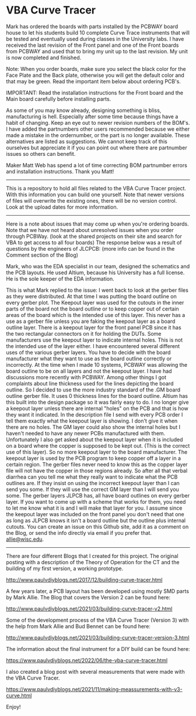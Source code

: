 # VBA Curve Tracer

Mark has ordered the boards with parts installed by the PCBWAY board house to let his students build 10 complete Curve Trace instruments that will be tested and eventually used during classes in the University labs.
I have received the last revision of the Front panel and one of the Front boards from PCBWAY and used that to bring my unit up to the last revision. 
My unit is now completed and finished.

Note:
When you order boards, make sure you select the black color for the Face Plate and the Back plate, otherwise you will get the default color and that may be green.
Read the important item below about ordering PCB's.

IMPORTANT:
Read the installation instructions for the Front board and the Main board carefully before installing parts.
 
As some of you may know already, designing something is bliss, manufacturing is hell. Especially after some time because things have a habit of changing.
Keep an eye out to newer revision numbers of the BOM's. I have added the partnumbers other users recommended because we either made a mistake in the ordernumber, or the part is no longer available. These alternatives are listed as suggestions. We cannot keep track of this ourselves but appreciate it if you can point out where there are partnumber issues so others can benefit.

Maker Matt Web has spend a lot of time correcting BOM partnumber errors and installation instructions. Thank you Matt!


---------------------------------------------------------------------------------------------------

This is a repository to hold all files related to the VBA Curve Tracer project. With this information you can build one yourself.
Note that newer versions of files will overwrite the existing ones, there will be no version control. Look at the upload dates for more information.

---------------------------------------------------------------------------------------------------
Here is a note about issues that may come up when you're ordering boards.
Note that we have not heard about unresolved issues when you order through PCBWay. (look at the shared projects on their site and search for VBA to get access to all four boards)
The response below was a result of questions by the engineers of JLCPCB: (more info can be found in the Comment section of the Blog)

Mark, who was the EDA specialist in our team, designed the schematics and the PCB layouts. He used Altium, because his University has a full license.
He is the sole keeper of the EDA information.

This is what Mark replied to the issue:
I went back to look at the gerber files as they were distributed. At that time I was putting the board outline on every gerber plot. The Keepout layer was used for the cutouts in the inner parts of the board not the board outline or to keep copper out of certain areas of the board which is the intended use of this layer. This never has a use as a gerber file unless you are faking the keepout layer as a board outline layer. There is a keepout layer for the front panel PCB since it has the two rectangular connectors on it for holding the DUTs. Some manufacturers use the keepout layer to indicate internal holes. This is not the intended use of the layer either. I have encountered several different uses of the various gerber layers. You have to decide with the board manufacturer what they want to use as the board outline correctly or incorrectly. At the time when I made 10 systems, PCBWAY was allowing the board outline to be on all layers and not the keepout layer. I have had discussions more recently with PCBWAY. Among other things I got complaints about line thickness used for the lines depicting the board outline. So I decided to use the more industry standard of the .GM board outline gerber file. It uses 0 thickness lines for the board outline. Altium has this built into the design package so it was fairly easy to do. I no longer give a keepout layer unless there are internal "holes" on the PCB and that is how they want it indicated. In the description file I send with every PCB order I tell them exactly what the keepout layer is showing. I don't give it when there are no holes. The GM layer could also show the internal holes but I haven't needed to have any newer PCBs manufactured with them. Unfortunately I also get asked about the keepout layer when it is included on a board where the copper is supposed to be kept out. (This is the correct use of this layer). So no more keepout layer to the board manufacturer. The keepout layer is used by the PCB program to keep copper off a layer in a certain region. The gerber files never need to know this as the copper layer file will not have the copper in those regions already. So after all that verbal diarrhea can you tell me what they really want to indicate what the PCB outlines are. If they insist on using the incorrect keepout layer than I can send you some. If they will use the correct GM layer than I will send you some. The gerber layers JLPCB has, all have board outlines on every gerber layer. If you want to come up with a scheme that works for them, you need to let me know what it is and I will make that layer for you. I assume since the keepout layer was included on the front panel you don't need that one as long as JLPCB knows it isn't a board outline but the outline plus internal cutouts. You can create an issue on this Github site, add it as a comment on the Blog, or send the info directly via email if you prefer that. allie@wisc.edu.

--------------------------------------------------------------------------------------------------
There are four different Blogs that I created for this project.
The original posting with a description of the Theory of Operation for the CT and the building of my first version, a working prototype.

http://www.paulvdiyblogs.net/2017/12/building-curve-tracer.html

A few years later, a PCB layout has been developed using mostly SMD parts by Mark Allie. The Blog that covers the Version 2 can be found here:

http://www.paulvdiyblogs.net/2021/03/building-curve-tracer-v2.html

Some of the development process of the VBA Curve Tracer (Version 3) with the help from Mark Allie and Bud Bennet can be found here:

http://www.paulvdiyblogs.net/2021/03/building-curve-tracer-version-3.html

The information about the final instrument for a DIY build can be found here:

https://www.paulvdiyblogs.net/2022/06/the-vba-curve-tracer.html

I also created a blog post with several measurements that were made with the VBA Curve Tracer.

https://www.paulvdiyblogs.net/2021/11/making-meassurements-with-v3-curve.html

Enjoy!
